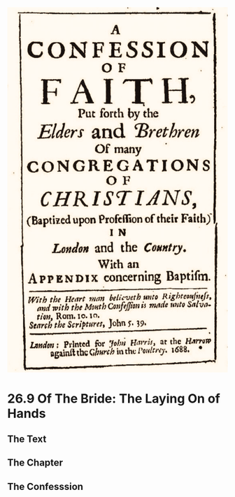 <img class="intro-right" src="art-1689.png">

# 26.9 Of The Bride: The Laying On of Hands

## The Text

## The Chapter

## The Confesssion

